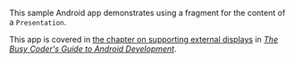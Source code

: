 This sample Android app demonstrates
using a fragment for the content of a `Presentation`.

This app is covered in 
[the chapter on supporting external displays](https://commonsware.com/Android/previews/supporting-external-displays)
in [*The Busy Coder's Guide to Android Development*](https://commonsware.com/Android/).

